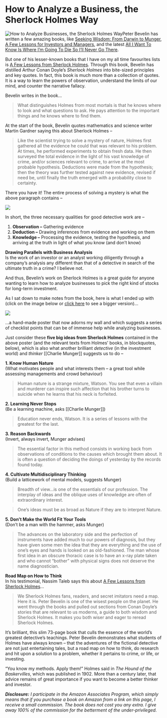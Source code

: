 # How to Analyze a Business, the Sherlock Holmes Way

![](https://1icz9g2sdfe31jz0lglwdu48-wpengine.netdna-ssl.com/wp-content/uploads/2015/04/Sherlock_Holmes.jpg "How to Analyze Businesses, the Sherlock Holmes Way")Peter Bevelin has written a few amazing books, like [Seeking Wisdom: From Darwin to Munger](https://amzn.to/1E8nbfj), [A Few Lessons for Investors and Managers](https://amzn.to/2owvJcB), and the latest [All I Want To Know Is Where I’m Going To Die So I’ll Never Go There](https://amzn.to/2pXREdH).

But one of his lesser-known books that I have on my all time favourites lists is [A Few Lessons from Sherlock Holmes](https://amzn.to/1A1tEVu). Through this book, Bevelin has distilled Arthur Conan Doyle’s _Sherlock Holmes_ into bite-sized principles and key quotes. In fact, this book is much more than a collection of quotes. It is a way to learn the powers of observation, understand the limits of our mind, and counter the narrative fallacy.

Bevelin writes in the book…

> What distinguishes Holmes from most mortals is that he knows where to look and what questions to ask. He pays attention to the important things and he knows where to find them.

At the start of the book, Bevelin quotes mathematics and science writer Martin Gardner saying this about Sherlock Holmes –

> Like the scientist trying to solve a mystery of nature, Holmes first gathered all the evidence he could that was relevant to his problem. At times, he performed experiments to obtain fresh data. He then surveyed the total evidence in the light of his vast knowledge of crime, and/or sciences relevant to crime, to arrive at the most probable hypothesis. Deductions were made from the hypothesis; then the theory was further tested against new evidence, revised if need be, until finally the truth emerged with a probability close to certainty.

There you have it! The entire process of solving a mystery is what the above paragraph contains –  

![](https://1icz9g2sdfe31jz0lglwdu48-wpengine.netdna-ssl.com/wp-content/uploads/2015/04/business_analysis_sherlock_holmes_1.jpg)

In short, the three necessary qualities for good detective work are –

1.  **Observation –** Gathering evidence
2.  **Deduction –** Drawing inferences from evidence and working on them
3.  **Knowledge –** Processing the evidence, testing the hypothesis, and arriving at the truth in light of what you know (and don’t know)

**Drawing Parallels with Business Analysis**  
Is the work of an investor or an analyst working diligently through a company’s analysis any different than that of a detective in search of the ultimate truth in a crime? I believe not.

And thus, Bevelin’s work on Sherlock Holmes is a great guide for anyone wanting to learn how to analyze businesses to pick the right kind of stocks for long-term investment.

As I sat down to make notes from the book, here is what I ended up with (click on the image below or [click here](https://1icz9g2sdfe31jz0lglwdu48-wpengine.netdna-ssl.com/wp-content/uploads/2015/04/business_analysis_sherlock_holmes.jpg) to see a bigger version)…  

[![](https://1icz9g2sdfe31jz0lglwdu48-wpengine.netdna-ssl.com/wp-content/uploads/2015/04/business_analysis_sherlock_holmes.jpg)](https://1icz9g2sdfe31jz0lglwdu48-wpengine.netdna-ssl.com/wp-content/uploads/2015/04/business_analysis_sherlock_holmes.jpg)

…a hand-made poster that now adorns my wall and which suggests a series of checklist points that can be of immense help while analyzing businesses.

Just consider these **five big ideas from Sherlock Holmes** contained in the above poster (and the relevant texts from Holmes’ books, in blockquotes, below), which is also what another brilliant _detective_ (in the investment world) and _thinker_ [[Charlie Munger]] suggests us to do –

**1\. Know Human Nature**  
(What motivates people and what interests them – a great tool while assessing managements and crowd behaviour)

> Human nature is a strange mixture, Watson. You see that even a villain and murderer can inspire such affection that his brother turns to suicide when he learns that his neck is forfeited.

**2\. Learning Never Stops**  
(Be a learning machine, asks [[Charlie Munger]])

> Education never ends, Watson. It is a series of lessons with the greatest for the last.

**3\. Reason Backwards**  
(Invert, always invert, Munger advises)

> The essential factor in this method consists in working back from observations of conditions to the causes which brought them about. It is often a question of deciding the doings of yesterday by the records found today.

**4\. Cultivate Multidisciplinary Thinking**  
(Build a latticework of mental models, suggests Munger)

> Breadth of view…is one of the essentials of our profession. The interplay of ideas and the oblique uses of knowledge are often of extraordinary interest.

> One’s ideas must be as broad as Nature if they are to interpret Nature.

**5\. Don’t Make the World Fit Your Tools**  
(Don’t be a man with the hammer, asks Munger)

> The advances on the laboratory side and the perfection of instruments have added much to our powers of diagnosis, but they have given some men the idea that they are everything and the use of one’s eyes and hands is looked on as old-fashioned. The man whose first idea in an obscure thoracic case is to have an x-ray plate taken and who cannot “bother” with physical signs does not deserve the name diagnostician.

**Road Map on How to Think**  
In his testimonial, Nassim Taleb says this about [A Few Lessons from Sherlock Holmes](https://amzn.to/1A1tEVu)…

> We Sherlock Holmes fans, readers, and secret imitators need a map. Here it is. Peter Bevelin is one of the wisest people on the planet. He went through the books and pulled out sections from Conan Doyle’s stories that are relevant to us moderns, a guide to both wisdom and Sherlock Holmes. It makes you both wiser and eager to reread Sherlock Holmes.

It’s brilliant, this slim 73-page book that culls the essence of the world’s greatest detective’s teachings. Peter Bevelin demonstrates what students of Holmes have always known – that the adventures of the fictional detective are not just entertaining tales, but a road map on how to think, do research and hit upon a solution to a problem, whether it pertains to crime, or life, or investing.

“You know my methods. Apply them!” Holmes said in _The Hound of the Baskervilles_, which was published in 1902. More than a century later, that advice remains of great importance if you want to become a better thinker and investor.

_**Disclosure:** I participate in the Amazon Associates Program, which simply means that if you purchase a book on Amazon from a link on this page, I receive a small commission. The book does not cost you any extra. I give away 100% of the commission for the betterment of the under-privileged._